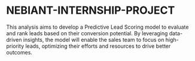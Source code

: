 # NEBIANT-INTERNSHIP-PROJECT
This analysis aims to develop a Predictive Lead Scoring model to evaluate and rank leads based on their conversion potential. By leveraging data-driven insights, the model will enable the sales team to focus on high-priority leads, optimizing their efforts and resources to drive better outcomes.

